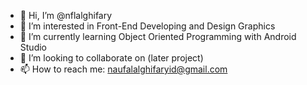 - 👋 Hi, I’m @nflalghifary
- 👀 I’m interested in Front-End Developing and Design Graphics
- 🌱 I’m currently learning Object Oriented Programming with Android Studio
- 💞️ I’m looking to collaborate on (later project)
- 📫 How to reach me: naufalalghifaryid@gmail.com

<!---
nflalghifary/nflalghifary is a ✨ special ✨ repository because its `README.md` (this file) appears on your GitHub profile.
You can click the Preview link to take a look at your changes.
--->
